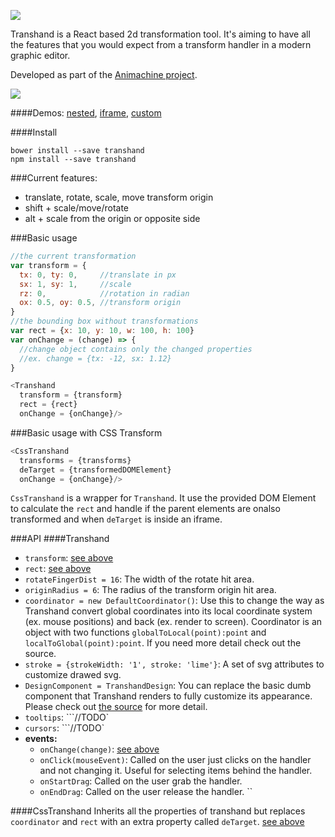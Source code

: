 ![](https://img.shields.io/badge/status-beta-orange.svg?style=flat-square)

Transhand is a React based 2d transformation tool. It's aiming to have all the features that you would expect from a transform handler in a modern graphic editor.

Developed as part of the [Animachine project](https://github.com/animachine/animachine).

![](http://fat.gfycat.com/SilverExhaustedEquestrian.gif)

####Demos:
[nested](http://azazdeaz.github.io/transhand/nested/),
[iframe](http://azazdeaz.github.io/transhand/iframe/),
[custom](http://azazdeaz.github.io/transhand/custom/)

####Install
```
bower install --save transhand
npm install --save transhand
```

###Current features:
- translate, rotate, scale, move transform origin
- shift + scale/move/rotate
- alt + scale from the origin or opposite side


###Basic usage
```javascript
//the current transformation
var transform = {
  tx: 0, ty: 0,     //translate in px
  sx: 1, sy: 1,     //scale
  rz: 0,            //rotation in radian
  ox: 0.5, oy: 0.5, //transform origin
}
//the bounding box without transformations
var rect = {x: 10, y: 10, w: 100, h: 100}
var onChange = (change) => {
  //change object contains only the changed properties
  //ex. change = {tx: -12, sx: 1.12}
}

<Transhand
  transform = {transform}
  rect = {rect}
  onChange = {onChange}/>
```

###Basic usage with CSS Transform
```javascript
<CssTranshand
  transforms = {transforms}
  deTarget = {transformedDOMElement}
  onChange = {onChange}/>
```
```CssTranshand``` is a wrapper for ```Transhand```. It use the provided DOM Element to calculate the ```rect``` and handle if the parent elements are onalso transformed and when ```deTarget``` is inside an iframe.

###API
####Transhand
 - ```transform```: [see above](#basic-usage)
 - ```rect```: [see above](#basic-usage)
 - ```rotateFingerDist = 16```: The width of the rotate hit area.
 - ```originRadius = 6```: The radius of the transform origin hit area.
 - ```coordinator = new DefaultCoordinator()```: Use this to change the way as Transhand convert global coordinates into its local coordinate system (ex. mouse positions) and back (ex. render to screen). Coordinator is an object with two functions ```globalToLocal(point):point``` and ```localToGlobal(point):point```.  If you need more detail check out the source.
 - ```stroke = {strokeWidth: '1', stroke: 'lime'}```:  A set of svg attributes to customize drawed svg.
 - ```DesignComponent = TranshandDesign```:  You can replace the basic dumb component that Transhand renders to fully customize its appearance. Please check out [the source](src/TranshandDesign.jsx) for more detail.
 - ```tooltips```: ```//TODO`
 - ```cursors```: ```//TODO`
 - **events:**
   - ```onChange(change)```: [see above](#basic-usage)
   - ```onClick(mouseEvent)```: Called on the user just clicks on the handler and not changing it. Useful for selecting items behind the handler.
   - ```onStartDrag```: Called on the user grab the handler.
   - ```onEndDrag```: Called on the user release the handler. ``
 
####CssTranshand
  Inherits all the properties of transhand but replaces ```coordinator``` and ```rect```  with an extra property called ```deTarget```.  [see above](#basic-usage-with-css-transform)
